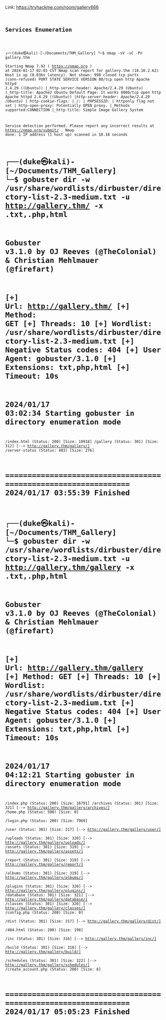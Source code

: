 Link: https://tryhackme.com/room/gallery666
<code>
<h2>Services Enumeration </h2>

┌──(duke㉿kali)-[~/Documents/THM_Gallery]
└─$ nmap -sV -sC -Pn gallery.thm   
Starting Nmap 7.92 ( https://nmap.org ) at 2024-01-17 02:03 CST
Nmap scan report for gallery.thm (10.10.2.62)
Host is up (0.036s latency).
Not shown: 998 closed tcp ports (conn-refused)
PORT     STATE SERVICE VERSION
80/tcp   open  http    Apache httpd 2.4.29 ((Ubuntu))
|_http-server-header: Apache/2.4.29 (Ubuntu)
|_http-title: Apache2 Ubuntu Default Page: It works
8080/tcp open  http    Apache httpd 2.4.29 ((Ubuntu))
|_http-server-header: Apache/2.4.29 (Ubuntu)
| http-cookie-flags: 
|   /: 
|     PHPSESSID: 
|_      httponly flag not set
| http-open-proxy: Potentially OPEN proxy.
|_Methods supported:CONNECTION
|_http-title: Simple Image Gallery System

Service detection performed. Please report any incorrect results at https://nmap.org/submit/ .
Nmap done: 1 IP address (1 host up) scanned in 10.18 seconds


┌──(duke㉿kali)-[~/Documents/THM_Gallery]
└─$ gobuster dir -w /usr/share/wordlists/dirbuster/directory-list-2.3-medium.txt -u http://gallery.thm/ -x .txt,.php,html
===============================================================
Gobuster v3.1.0
by OJ Reeves (@TheColonial) & Christian Mehlmauer (@firefart)
===============================================================
[+] Url:                     http://gallery.thm/
[+] Method:                  GET
[+] Threads:                 10
[+] Wordlist:                /usr/share/wordlists/dirbuster/directory-list-2.3-medium.txt
[+] Negative Status codes:   404
[+] User Agent:              gobuster/3.1.0
[+] Extensions:              txt,php,html
[+] Timeout:                 10s
===============================================================
2024/01/17 03:02:34 Starting gobuster in directory enumeration mode
===============================================================
/index.html           (Status: 200) [Size: 10918]
/gallery              (Status: 301) [Size: 312] [--> http://gallery.thm/gallery/]
/server-status        (Status: 403) [Size: 276]                                  
                                                                                 
===============================================================
2024/01/17 03:55:39 Finished
===============================================================
                                                                                                                                                                                                                                           
┌──(duke㉿kali)-[~/Documents/THM_Gallery]
└─$ gobuster dir -w /usr/share/wordlists/dirbuster/directory-list-2.3-medium.txt -u http://gallery.thm/gallery -x .txt,.php,html 
===============================================================
Gobuster v3.1.0
by OJ Reeves (@TheColonial) & Christian Mehlmauer (@firefart)
===============================================================
[+] Url:                     http://gallery.thm/gallery
[+] Method:                  GET
[+] Threads:                 10
[+] Wordlist:                /usr/share/wordlists/dirbuster/directory-list-2.3-medium.txt
[+] Negative Status codes:   404
[+] User Agent:              gobuster/3.1.0
[+] Extensions:              txt,php,html
[+] Timeout:                 10s
===============================================================
2024/01/17 04:12:21 Starting gobuster in directory enumeration mode
===============================================================
/index.php            (Status: 200) [Size: 16791]
/archives             (Status: 301) [Size: 321] [--> http://gallery.thm/gallery/archives/]
/home.php             (Status: 500) [Size: 0]                                             
/login.php            (Status: 200) [Size: 7969]                                          
/user                 (Status: 301) [Size: 317] [--> http://gallery.thm/gallery/user/]    
/uploads              (Status: 301) [Size: 320] [--> http://gallery.thm/gallery/uploads/] 
/assets               (Status: 301) [Size: 319] [--> http://gallery.thm/gallery/assets/]  
/report               (Status: 301) [Size: 319] [--> http://gallery.thm/gallery/report/]  
/albums               (Status: 301) [Size: 319] [--> http://gallery.thm/gallery/albums/]  
/plugins              (Status: 301) [Size: 320] [--> http://gallery.thm/gallery/plugins/] 
/database             (Status: 301) [Size: 321] [--> http://gallery.thm/gallery/database/]
/classes              (Status: 301) [Size: 320] [--> http://gallery.thm/gallery/classes/] 
/config.php           (Status: 200) [Size: 0]                                             
/dist                 (Status: 301) [Size: 317] [--> http://gallery.thm/gallery/dist/]    
/404.html             (Status: 200) [Size: 198]                                           
/inc                  (Status: 301) [Size: 316] [--> http://gallery.thm/gallery/inc/]     
/build                (Status: 301) [Size: 318] [--> http://gallery.thm/gallery/build/]   
/schedules            (Status: 301) [Size: 322] [--> http://gallery.thm/gallery/schedules/]
/create_account.php   (Status: 200) [Size: 8]                                              
                                                                                           
===============================================================
2024/01/17 05:05:23 Finished
===============================================================
</code>
